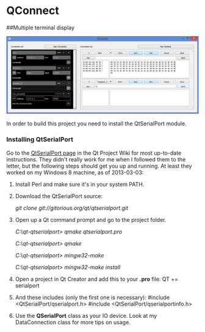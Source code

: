 QConnect
==========

##Multiple terminal display

![QConnect Screenshot](./window.png "2013-03-02")

In order to build this project you need to install the QtSerialPort module.

### Installing QtSerialPort

Go to the [QtSerialPort page](http://qt-project.org/wiki/QtSerialPort) in the Qt Project Wiki for most up-to-date instructions. They didn't really work for me when I followed them to the letter, but the following steps should get you up and running. At least they worked on my Windows 8 machine, as of 2013-03-03:

1. Install Perl and make sure it's in your system PATH.
2. Download the QtSerialPort source:

    *git clone git://gitorious.org/qt/qtserialport.git*
3. Open up a Qt command prompt and go to the project folder.

    *C:\qt-qtserialport> qmake qtserialport.pro*
	
	*C:\qt-qtserialport> qmake*
	
	*C:\qt-qtserialport> mingw32-make*
	
	*C:\qt-qtserialport> mingw32-make install*
4. Open a project in Qt Creator and add this to your **.pro** file:
    QT += serialport
5. And these includes (only the first one is necessary):
    \#include <QtSerialPort/qserialport.h>
	\#include <QtSerialPort/qserialportinfo.h>
6. Use the **QSerialPort** class as your IO device. Look at my DataConnection class for more tips on usage.


